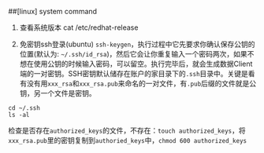 ##[linux] system command
1. 查看系统版本
cat /etc/redhat-release

2. 免密钥ssh登录(ubuntu)
`ssh-keygen`，执行过程中它先要求你确认保存公钥的位置(默认为: `~/.ssh/id_rsa`)，然后它会让你重复输入一个密码两次，如果不想在使用公钥的时候输入密码，可以留空。执行完毕后，就会生成数据Client端的一对密钥。SSH密钥默认储存在账户的家目录下的`.ssh`目录中。关键是看有没有用`xxx_rsa`和`xxx_rsa.pub`来命名的一对文件，有`.pub`后缀的文件就是公钥，另一个文件是密钥。

```
cd ~/.ssh
ls -al
```
检查是否存在`authorized_keys`的文件，不存在：`touch authorized_keys`，将`xxx_rsa.pub`里的密钥复制到`authoried_keys`中，`chmod 600 authorized_keys`